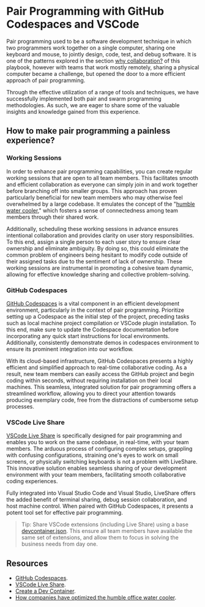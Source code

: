 # Pair Programming with GitHub Codespaces and VSCode

Pair programming used to be a software development technique in which two programmers work together on a single computer, sharing one keyboard and mouse, to jointly design, code, test, and debug software. It is one of the patterns explored in the section [why collaboration?](./collaboration.md) of this playbook, however with teams that work mostly remotely, sharing a physical computer became a challenge, but opened the door to a more efficient approach of pair programming.

Through the effective utilization of a range of tools and techniques, we have successfully implemented both pair and swarm programming methodologies. As such, we are eager to share some of the valuable insights and knowledge gained from this experience.

## How to make pair programming a painless experience?

### Working Sessions

In order to enhance pair programming capabilities, you can create regular working sessions that are open to all team members. This facilitates smooth and efficient collaboration as everyone can simply join in and work together before branching off into smaller groups. This approach has proven particularly beneficial for new team members who may otherwise feel overwhelmed by a large codebase. It emulates the concept of the "[humble water cooler](https://www.inverse.com/innovation/how-companies-have-optimized-the-humble-office-water-cooler)," which fosters a sense of connectedness among team members through their shared work.

Additionally, scheduling these working sessions in advance ensures intentional collaboration and provides clarity on user story responsibilities. To this end, assign a single person to each user story to ensure clear ownership and eliminate ambiguity. By doing so, this could eliminate the common problem of engineers being hesitant to modify code outside of their assigned tasks due to the sentiment of lack of ownership. These working sessions are instrumental in promoting a cohesive team dynamic, allowing for effective knowledge sharing and collective problem-solving.

### GitHub Codespaces

[GitHub Codespaces](https://code.visualstudio.com/docs/remote/codespaces) is a vital component in an efficient development environment, particularly in the context of pair programming. Prioritize setting up a Codespace as the initial step of the project, preceding tasks such as local machine project compilation or VSCode plugin installation. To this end, make sure to update the Codespace documentation before incorporating any quick start instructions for local environments. Additionally, consistently demonstrate demos in codespaces environment to ensure its prominent integration into our workflow.

With its cloud-based infrastructure, GitHub Codespaces presents a highly efficient and simplified approach to real-time collaborative coding. As a result, new team members can easily access the GitHub project and begin coding within seconds, without requiring installation on their local machines. This seamless, integrated solution for pair programming offers a streamlined workflow, allowing you to direct your attention towards producing exemplary code, free from the distractions of cumbersome setup processes.

### VSCode Live Share

[VSCode Live Share](https://code.visualstudio.com/learn/collaboration/live-share) is specifically designed for pair programming and enables you to work on the same codebase, in real-time, with your team members. The arduous process of configuring complex setups, grappling with confusing configurations, straining one's eyes to work on small screens, or physically switching keyboards is not a problem with LiveShare. This innovative solution enables seamless sharing of your development environment with your team members, facilitating smooth collaborative coding experiences.

Fully integrated into Visual Studio Code and Visual Studio, LiveShare offers the added benefit of terminal sharing, debug session collaboration, and host machine control. When paired with GitHub Codespaces, it presents a potent tool set for effective pair programming.

> Tip: Share VSCode extensions (including Live Share) using a base [devcontainer.json](https://code.visualstudio.com/docs/devcontainers/create-dev-container). This ensure all team members have available the same set of extensions, and allow them to focus in solving the business needs from day one.

## Resources

* [GitHub Codespaces](https://code.visualstudio.com/docs/remote/codespaces).
* [VSCode Live Share](https://code.visualstudio.com/learn/collaboration/live-share).
* [Create a Dev Container](https://code.visualstudio.com/docs/devcontainers/create-dev-container).
* [How companies have optimized the humble office water cooler](https://www.inverse.com/innovation/how-companies-have-optimized-the-humble-office-water-cooler).
